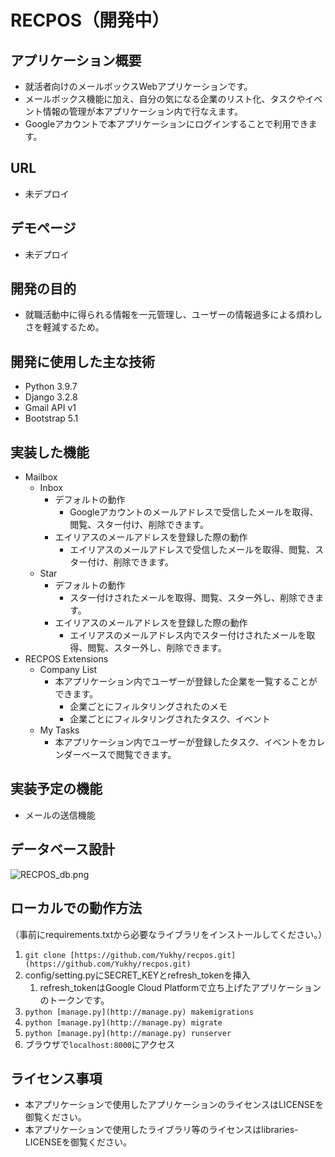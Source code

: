 # RECPOS（開発中）

## **アプリケーション概要**

- 就活者向けのメールボックスWebアプリケーションです。
- メールボックス機能に加え、自分の気になる企業のリスト化、タスクやイベント情報の管理が本アプリケーション内で行なえます。
- Googleアカウントで本アプリケーションにログインすることで利用できます。

## **URL**

- 未デプロイ

## デモページ

- 未デプロイ

## 開発の目的

- 就職活動中に得られる情報を一元管理し、ユーザーの情報過多による煩わしさを軽減するため。

## 開発に使用した主な技術

- Python 3.9.7
- Django 3.2.8
- Gmail API v1
- Bootstrap 5.1

## **実装した機能**

- Mailbox
    - Inbox
        - デフォルトの動作
            - Googleアカウントのメールアドレスで受信したメールを取得、閲覧、スター付け、削除できます。
        - エイリアスのメールアドレスを登録した際の動作
            - エイリアスのメールアドレスで受信したメールを取得、閲覧、スター付け、削除できます。
    - Star
        - デフォルトの動作
            - スター付けされたメールを取得、閲覧、スター外し、削除できます。
        - エイリアスのメールアドレスを登録した際の動作
            - エイリアスのメールアドレス内でスター付けされたメールを取得、閲覧、スター外し、削除できます。
- RECPOS Extensions
    - Company List
        - 本アプリケーション内でユーザーが登録した企業を一覧することができます。
            - 企業ごとにフィルタリングされたのメモ
            - 企業ごとにフィルタリングされたタスク、イベント
    - My Tasks
        - 本アプリケーション内でユーザーが登録したタスク、イベントをカレンダーベースで閲覧できます。

## **実装予定の機能**

- メールの送信機能

## **データベース設計**

![RECPOS_db.png](https://s3.us-west-2.amazonaws.com/secure.notion-static.com/6ef8d6dc-60a5-421a-9965-86519ec94170/RECPOS_db.png?X-Amz-Algorithm=AWS4-HMAC-SHA256&X-Amz-Credential=AKIAT73L2G45EIPT3X45%2F20211116%2Fus-west-2%2Fs3%2Faws4_request&X-Amz-Date=20211116T133134Z&X-Amz-Expires=86400&X-Amz-Signature=65de68e2f146f0a67f84ac24dc58726efc2501016f6f66a6cc76a9d718d77f24&X-Amz-SignedHeaders=host&response-content-disposition=filename%20%3D%22RECPOS_db.png%22)

## **ローカルでの動作方法**

（事前にrequirements.txtから必要なライブラリをインストールしてください。）

1. `git clone [https://github.com/Yukhy/recpos.git](https://github.com/Yukhy/recpos.git)`
2. config/setting.pyにSECRET_KEYとrefresh_tokenを挿入
    1. refresh_tokenはGoogle Cloud Platformで立ち上げたアプリケーションのトークンです。
3. `python [manage.py](http://manage.py) makemigrations`
4. `python [manage.py](http://manage.py) migrate`
5. `python [manage.py](http://manage.py) runserver`
6. ブラウザで`localhost:8000`にアクセス

## ライセンス事項

- 本アプリケーションで使用したアプリケーションのライセンスはLICENSEを御覧ください。
- 本アプリケーションで使用したライブラリ等のライセンスはlibraries-LICENSEを御覧ください。
